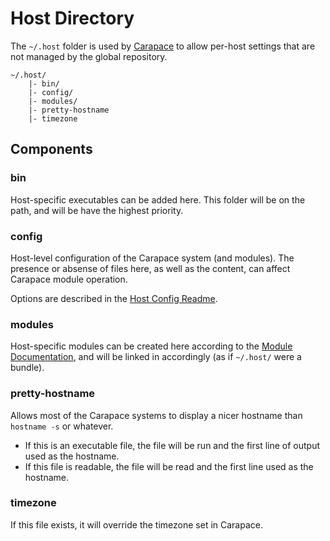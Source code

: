 Host Directory
==============

The `~/.host` folder is used by [Carapace](https://github.com/cheilman/carapace) to allow
per-host settings that are not managed by the global repository.

```
~/.host/
    |- bin/
    |- config/
    |- modules/
    |- pretty-hostname
    |- timezone
```

Components
----------

### bin

Host-specific executables can be added here.  This folder will be on the path, and will be have
the highest priority.

### config

Host-level configuration of the Carapace system (and modules).  The presence or absense of files
here, as well as the content, can affect Carapace module operation.

Options are described in the [Host Config Readme](Host-Config.md).

### modules

Host-specific modules can be created here according to the [Module Documentation](Module.md), and will be linked in accordingly (as if `~/.host/` were a bundle).

### pretty-hostname

Allows most of the Carapace systems to display a nicer hostname than `hostname -s` or whatever.

- If this is an executable file, the file will be run and the first line of output used as the hostname.
- If this file is readable, the file will be read and the first line used as the hostname.

### timezone

If this file exists, it will override the timezone set in Carapace.

